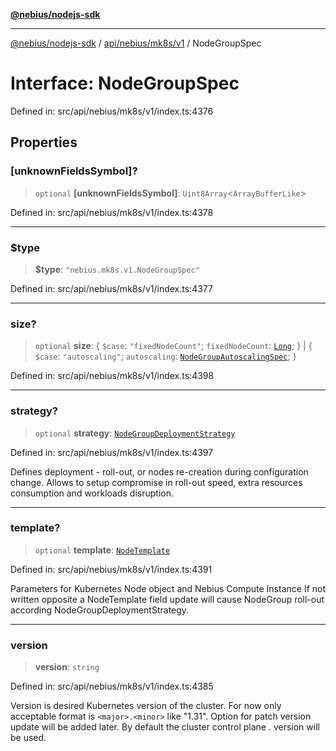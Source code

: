 [**@nebius/nodejs-sdk**](../../../../../README.md)

---

[@nebius/nodejs-sdk](../../../../../README.md) / [api/nebius/mk8s/v1](../README.md) / NodeGroupSpec

# Interface: NodeGroupSpec

Defined in: src/api/nebius/mk8s/v1/index.ts:4376

## Properties

### \[unknownFieldsSymbol\]?

> `optional` **\[unknownFieldsSymbol\]**: `Uint8Array`\<`ArrayBufferLike`\>

Defined in: src/api/nebius/mk8s/v1/index.ts:4378

---

### $type

> **$type**: `"nebius.mk8s.v1.NodeGroupSpec"`

Defined in: src/api/nebius/mk8s/v1/index.ts:4377

---

### size?

> `optional` **size**: \{ `$case`: `"fixedNodeCount"`; `fixedNodeCount`: [`Long`](../../../../../runtime/protos/core/classes/Long.md); \} \| \{ `$case`: `"autoscaling"`; `autoscaling`: [`NodeGroupAutoscalingSpec`](NodeGroupAutoscalingSpec.md); \}

Defined in: src/api/nebius/mk8s/v1/index.ts:4398

---

### strategy?

> `optional` **strategy**: [`NodeGroupDeploymentStrategy`](NodeGroupDeploymentStrategy.md)

Defined in: src/api/nebius/mk8s/v1/index.ts:4397

Defines deployment - roll-out, or nodes re-creation during configuration change.
Allows to setup compromise in roll-out speed, extra resources consumption and workloads disruption.

---

### template?

> `optional` **template**: [`NodeTemplate`](NodeTemplate.md)

Defined in: src/api/nebius/mk8s/v1/index.ts:4391

Parameters for Kubernetes Node object and Nebius Compute Instance
If not written opposite a NodeTemplate field update will cause NodeGroup roll-out according NodeGroupDeploymentStrategy.

---

### version

> **version**: `string`

Defined in: src/api/nebius/mk8s/v1/index.ts:4385

Version is desired Kubernetes version of the cluster. For now only acceptable format is
`<major>.<minor>` like "1.31". Option for patch version update will be added later.
By default the cluster control plane <major>.<minor> version will be used.
